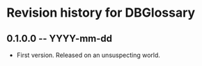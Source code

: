 # Revision history for DBGlossary

## 0.1.0.0 -- YYYY-mm-dd

* First version. Released on an unsuspecting world.
